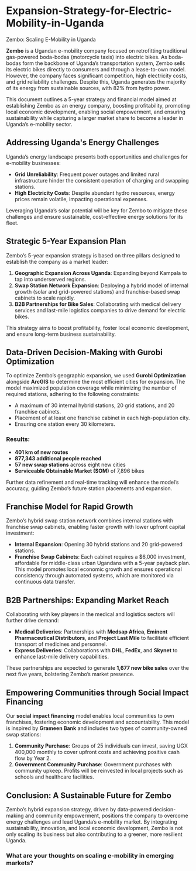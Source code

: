 # Expansion-Strategy-for-Electric-Mobility-in-Uganda
Zembo: Scaling E-Mobility in Uganda

**Zembo** is a Ugandan e-mobility company focused on retrofitting traditional gas-powered boda-bodas (motorcycle taxis) into electric bikes. As boda-bodas form the backbone of Uganda’s transportation system, Zembo sells its electric bikes directly to consumers and through a lease-to-own model. However, the company faces significant competition, high electricity costs, and grid reliability challenges. Despite this, Uganda generates the majority of its energy from sustainable sources, with 82% from hydro power.

This document outlines a 5-year strategy and financial model aimed at establishing Zembo as an energy company, boosting profitability, promoting local economic development, enabling social empowerment, and ensuring sustainability while capturing a larger market share to become a leader in Uganda’s e-mobility sector.

## Addressing Uganda's Energy Challenges

Uganda’s energy landscape presents both opportunities and challenges for e-mobility businesses:

- **Grid Unreliability**: Frequent power outages and limited rural infrastructure hinder the consistent operation of charging and swapping stations.
- **High Electricity Costs**: Despite abundant hydro resources, energy prices remain volatile, impacting operational expenses.

Leveraging Uganda’s solar potential will be key for Zembo to mitigate these challenges and ensure sustainable, cost-effective energy solutions for its fleet.

## Strategic 5-Year Expansion Plan

Zembo’s 5-year expansion strategy is based on three pillars designed to establish the company as a market leader:

1. **Geographic Expansion Across Uganda**: Expanding beyond Kampala to tap into underserved regions.
2. **Swap Station Network Expansion**: Deploying a hybrid model of internal growth (solar and grid-powered stations) and franchise-based swap cabinets to scale rapidly.
3. **B2B Partnerships for Bike Sales**: Collaborating with medical delivery services and last-mile logistics companies to drive demand for electric bikes.

This strategy aims to boost profitability, foster local economic development, and ensure long-term business sustainability.

## Data-Driven Decision-Making with Gurobi Optimization

To optimize Zembo’s geographic expansion, we used **Gurobi Optimization** alongside **ArcGIS** to determine the most efficient cities for expansion. The model maximized population coverage while minimizing the number of required stations, adhering to the following constraints:

- A maximum of 30 internal hybrid stations, 20 grid stations, and 20 franchise cabinets.
- Placement of at least one franchise cabinet in each high-population city.
- Ensuring one station every 30 kilometers.

### Results:

- **401 km of new routes**
- **877,343 additional people reached**
- **57 new swap stations** across eight new cities
- **Serviceable Obtainable Market (SOM)** of 7,896 bikes

Further data refinement and real-time tracking will enhance the model’s accuracy, guiding Zembo’s future station placements and expansion.

## Franchise Model for Rapid Growth

Zembo’s hybrid swap station network combines internal stations with franchise swap cabinets, enabling faster growth with lower upfront capital investment:

- **Internal Expansion**: Opening 30 hybrid stations and 20 grid-powered stations.
- **Franchise Swap Cabinets**: Each cabinet requires a $6,000 investment, affordable for middle-class urban Ugandans with a 5-year payback plan. This model promotes local economic growth and ensures operational consistency through automated systems, which are monitored via continuous data transfer.

## B2B Partnerships: Expanding Market Reach

Collaborating with key players in the medical and logistics sectors will further drive demand:

- **Medical Deliveries**: Partnerships with **Medsap Africa**, **Eminent Pharmaceutical Distributors**, and **Project Last Mile** to facilitate efficient transport of medicines and personnel.
- **Express Deliveries**: Collaborations with **DHL**, **FedEx**, and **Skynet** to enhance last-mile delivery capabilities.

These partnerships are expected to generate **1,677 new bike sales** over the next five years, bolstering Zembo’s market presence.

## Empowering Communities through Social Impact Financing

Our **social impact financing** model enables local communities to own franchises, fostering economic development and accountability. This model is inspired by **Grameen Bank** and includes two types of community-owned swap stations:

1. **Community Purchase**: Groups of 25 individuals can invest, saving UGX 400,000 monthly to cover upfront costs and achieving positive cash flow by Year 2.
2. **Government Community Purchase**: Government purchases with community upkeep. Profits will be reinvested in local projects such as schools and healthcare facilities.

## Conclusion: A Sustainable Future for Zembo

Zembo’s hybrid expansion strategy, driven by data-powered decision-making and community empowerment, positions the company to overcome energy challenges and lead Uganda’s e-mobility market. By integrating sustainability, innovation, and local economic development, Zembo is not only scaling its business but also contributing to a greener, more resilient Uganda.

### What are your thoughts on scaling e-mobility in emerging markets?

